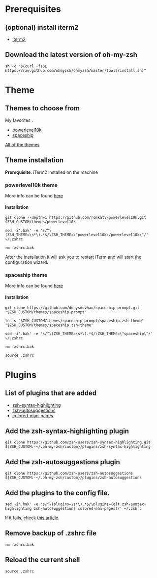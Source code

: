 # Prerequisites

## (optional) install iterm2
* [iterm2](https://iterm2.com/downloads.html)

## Download the latest version of oh-my-zsh
`sh -c "$(curl -fsSL https://raw.github.com/ohmyzsh/ohmyzsh/master/tools/install.sh)"`




# Theme

## Themes to choose from
My favorites :
* [powerlevel10k](https://github.com/romkatv/powerlevel10k)
* [spaceship](https://github.com/denysdovhan/spaceship-prompt)

[All of the themes](https://github.com/ohmyzsh/ohmyzsh/wiki/themes)

## Theme installation 
__Prerequisite__: iTerm2 installed on the machine

### powerlevel10k theme

More info can be found [here]()

#### Installation
`git clone --depth=1 https://github.com/romkatv/powerlevel10k.git $ZSH_CUSTOM/themes/powerlevel10k`

`sed -i'.bak' -e 's/^\(ZSH_THEME=\s*\).*$/\ZSH_THEME=\"powerlevel10k\/powerlevel10k\"/' ~/.zshrc`

`rm .zshrc.bak`

After the installation it will ask you to restart iTerm and will start the configuration wizard.
 
### spaceship theme
More info can be found [here](https://github.com/denysdovhan/spaceship-prompt)

#### Installation
`git clone https://github.com/denysdovhan/spaceship-prompt.git "$ZSH_CUSTOM/themes/spaceship-prompt"`

`ln -s "$ZSH_CUSTOM/themes/spaceship-prompt/spaceship.zsh-theme" "$ZSH_CUSTOM/themes/spaceship.zsh-theme"`

`sed -i'.bak' -e 's/^\(ZSH_THEME=\s*\).*$/\ZSH_THEME=\"spaceship\"/' ~/.zshrc`

`rm .zshrc.bak`

`source .zshrc`

# Plugins

## List of plugins that are added
* [zsh-syntax-highlighting](https://github.com/zsh-users/zsh-syntax-highlighting)
* [zsh-autosuggestions](https://github.com/zsh-users/zsh-autosuggestions)
* [colored-man-pages](https://github.com/ohmyzsh/ohmyzsh/tree/master/plugins/colored-man-pages)

## Add the zsh-syntax-highlighting plugin
`git clone https://github.com/zsh-users/zsh-syntax-highlighting.git ${ZSH_CUSTOM:-~/.oh-my-zsh/custom}/plugins/zsh-syntax-highlighting`

## Add the zsh-autosuggestions plugin
`git clone https://github.com/zsh-users/zsh-autosuggestions ${ZSH_CUSTOM:-~/.oh-my-zsh/custom}/plugins/zsh-autosuggestions`

## Add the plugins to the config file. 
`sed -i'.bak' -e 's/^\(plugins=\s*\).*$/\plugins=(git zsh-syntax-highlighting zsh-autosuggestions colored-man-pages)/' ~/.zshrc`

If it fails, check [this article](https://stackoverflow.com/questions/4247068/sed-command-with-i-option-failing-on-mac-but-works-on-linux)

## Remove backup of .zshrc file
`rm .zshrc.bak`

## Reload the current shell
`source .zshrc`
